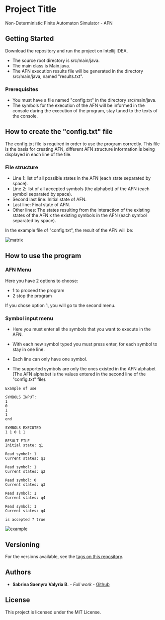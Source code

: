 # Project Title
Non-Deterministic Finite Automaton Simulator - AFN


## Getting Started

Download the repository and run the project on Intellij IDEA.

* The source root directory is src/main/java.
* The main class is Main.java.
* The AFN execution results file will be generated in the directory src/main/java, named "results.txt".

### Prerequisites

* You must have a file named "config.txt" in the directory src/main/java.
* The symbols for the execution of the AFN will be informed in the console during the execution of the program, stay tuned to the texts of the console.


## How to create the "config.txt" file
The config.txt file is required in order to use the program correctly.
This file is the basis for creating AFN, different AFN structure information is being displayed in each line of the file.

### File structure
* Line 1: list of all possible states in the AFN (each state separated by space).
* Line 2: list of all accepted symbols (the alphabet) of the AFN (each symbol separated by space).
* Second last line: Initial state of AFN.
* Last line: Final state of AFN.
* Other lines: The states resulting from the interaction of the existing states of the AFN x the existing symbols in the AFN (each symbol separated by space).


In the example file of "config.txt", the result of the AFN will be:

![matrix](https://i.imgur.com/qOno9lO.png)


## How to use the program

### AFN Menu
Here you have 2 options to choose:
 * 1 to proceed the program
 * 2 stop the program

If you chose option 1, you will go to the second menu.

### Symbol input menu
* Here you must enter all the symbols that you want to execute in the AFN.

* With each new symbol typed you must press enter, for each symbol to stay in one line.
* Each line can only have one symbol.

* The supported symbols are only the ones existed in the AFN alphabet (The AFN alphabet is the values entered in the second line of the "config.txt" file).


```
Example of use

SYMBOLS INPUT:
1
0
1
1
end

SYMBOLS EXECUTED
1 1 0 1 1

RESULT FILE
Initial state: q1

Read symbol: 1
Current states: q1

Read symbol: 1
Current states: q2

Read symbol: 0
Current states: q3

Read symbol: 1
Current states: q4

Read symbol: 1
Current states: q4

is accepted ? true

```

![example](https://i.imgur.com/BHU87hQ.png)


## Versioning

For the versions available, see the [tags on this repository](https://github.com/saenyravalyria/java/tree/master/afnd/tags).


## Authors

* **Sabrina Saenyra Valyria B.** - *Full work* - [Github](https://github.com/saenyravalyria)


## License

This project is licensed under the MIT License.



